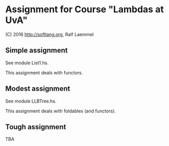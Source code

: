 # Assignment for Course "Lambdas at UvA"

(C) 2016 http://softlang.org, Ralf Laemmel

## Simple assignment

See module List1.hs.

This assignment deals with functors.

## Modest assignment

See module LLBTree.hs.

This assignment deals with foldables (and functors).

## Tough assignment

TBA
